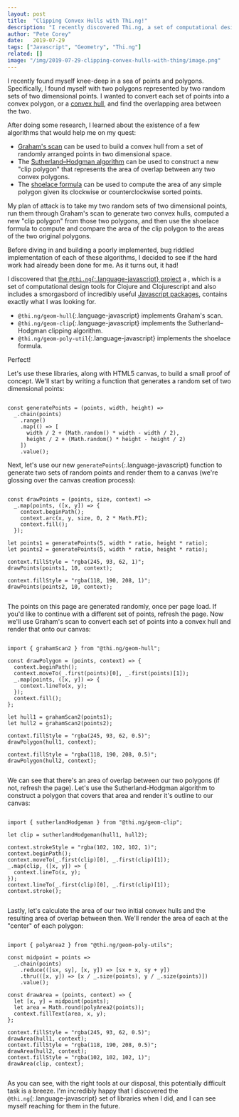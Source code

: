 ```yaml
---
layout: post
title:  "Clipping Convex Hulls with Thi.ng!"
description: "I recently discovered Thi.ng, a set of computational design tools created by the Clojure and Clojurescript community, and it helped me traverse my way through a sea of points and polygons. Check out how we can use the tools to generate convex hulls, clip polygons, and calculate polygon areas."
author: "Pete Corey"
date:   2019-07-29
tags: ["Javascript", "Geometry", "Thi.ng"]
related: []
image: "/img/2019-07-29-clipping-convex-hulls-with-thing/image.png"
---
```


<style>
canvas {
  width: 100%;
  height: 100%;
}
</style>


I recently found myself knee-deep in a sea of points and polygons. Specifically, I found myself with two polygons represented by two random sets of two dimensional points. I wanted to convert each set of points into a convex polygon, or a [convex hull](https://en.wikipedia.org/wiki/Convex_hull), and find the overlapping area between the two.

After doing some research, I learned about the existence of a few algorithms that would help me on my quest:

- [Graham's scan](https://en.wikipedia.org/wiki/Graham_scan) can be used to build a convex hull from a set of randomly arranged points in two dimensional space.
- The [Sutherland–Hodgman algorithm](https://en.wikipedia.org/wiki/Sutherland%E2%80%93Hodgman_algorithm) can be used to construct a new "clip polygon" that represents the area of overlap between any two convex polygons.
- The [shoelace formula](https://en.wikipedia.org/wiki/Shoelace_formula) can be used to compute the area of any simple polygon given its clockwise or counterclockwise sorted points.

My plan of attack is to take my two random sets of two dimensional points, run them through Graham's scan to generate two convex hulls, computed a new "clip polygon" from those two polygons, and then use the shoelace formula to compute and compare the area of the clip polygon to the areas of the two original polygons.

Before diving in and building a poorly implemented, bug riddled implementation of each of these algorithms, I decided to see if the hard work had already been done for me. As it turns out, it had!

I discovered that [the `@thi.ng`{:.language-javascript} project](http://thi.ng/) a , which is a set of computational design tools for Clojure and Clojurescript and also includes a smorgasbord of incredibly useful [Javascript packages](https://github.com/thi-ng/umbrella), contains exactly what I was looking for.

- `@thi.ng/geom-hull`{:.language-javascript} implements Graham's scan.
- `@thi.ng/geom-clip`{:.language-javascript} implements the Sutherland–Hodgman clipping algorithm.
- `@thi.ng/geom-poly-util`{:.language-javascript} implements the shoelace formula.

Perfect!

Let's use these libraries, along with HTML5 canvas, to build a small proof of concept. We'll start by writing a function that generates a random set of two dimensional points:

<pre class="language-javascript"><code class="language-javascript">
const generatePoints = (points, width, height) =>
  _.chain(points)
    .range()
    .map(() => [
      width / 2 + (Math.random() * width - width / 2),
      height / 2 + (Math.random() * height - height / 2)
    ])
    .value();
</code></pre>

Next, let's use our new `generatePoints`{:.language-javascript} function to generate two sets of random points and render them to a canvas (we're glossing over the canvas creation process):


<pre class="language-javascript"><code class="language-javascript">
const drawPoints = (points, size, context) =>
  _.map(points, ([x, y]) => {
    context.beginPath();
    context.arc(x, y, size, 0, 2 * Math.PI);
    context.fill();
  });

let points1 = generatePoints(5, width * ratio, height * ratio);
let points2 = generatePoints(5, width * ratio, height * ratio);

context.fillStyle = "rgba(245, 93, 62, 1)";
drawPoints(points1, 10, context);

context.fillStyle = "rgba(118, 190, 208, 1)";
drawPoints(points2, 10, context);
</code></pre>

<div id="root1" style="display: flex; flex-direction: column; align-items: center; justify-content: center; margin: 0;"></div>

The points on this page are generated randomly, once per page load. If you'd like to continue with a different set of points, refresh the page. Now we'll use Graham's scan to convert each set of points into a convex hull and render that onto our canvas:

<pre class="language-javascript"><code class="language-javascript">
import { grahamScan2 } from "@thi.ng/geom-hull";

const drawPolygon = (points, context) => {
  context.beginPath();
  context.moveTo(_.first(points)[0], _.first(points)[1]);
  _.map(points, ([x, y]) => {
    context.lineTo(x, y);
  });
  context.fill();
};

let hull1 = grahamScan2(points1);
let hull2 = grahamScan2(points2);

context.fillStyle = "rgba(245, 93, 62, 0.5)";
drawPolygon(hull1, context);

context.fillStyle = "rgba(118, 190, 208, 0.5)";
drawPolygon(hull2, context);
</code></pre>

<div id="root2" style="display: flex; flex-direction: column; align-items: center; justify-content: center; margin: 0;"></div>

We can see that there's an area of overlap between our two polygons (if not, refresh the page). Let's use the Sutherland-Hodgman algorithm to construct a polygon that covers that area and render it's outline to our canvas:

<pre class="language-javascript"><code class="language-javascript">
import { sutherlandHodgeman } from "@thi.ng/geom-clip";

let clip = sutherlandHodgeman(hull1, hull2);

context.strokeStyle = "rgba(102, 102, 102, 1)";
context.beginPath();
context.moveTo(_.first(clip)[0], _.first(clip)[1]);
_.map(clip, ([x, y]) => {
  context.lineTo(x, y);
});
context.lineTo(_.first(clip)[0], _.first(clip)[1]);
context.stroke();
</code></pre>

<div id="root3" style="display: flex; flex-direction: column; align-items: center; justify-content: center; margin: 0;"></div>

Lastly, let's calculate the area of our two initial convex hulls and the resulting area of overlap between then. We'll render the area of each at the "center" of each polygon:

<pre class="language-javascript"><code class="language-javascript">
import { polyArea2 } from "@thi.ng/geom-poly-utils";

const midpoint = points =>
  _.chain(points)
    .reduce(([sx, sy], [x, y]) => [sx + x, sy + y])
    .thru(([x, y]) => [x / _.size(points), y / _.size(points)])
    .value();

const drawArea = (points, context) => {
  let [x, y] = midpoint(points);
  let area = Math.round(polyArea2(points));
  context.fillText(area, x, y);
};

context.fillStyle = "rgba(245, 93, 62, 0.5)";
drawArea(hull1, context);
context.fillStyle = "rgba(118, 190, 208, 0.5)";
drawArea(hull2, context);
context.fillStyle = "rgba(102, 102, 102, 1)";
drawArea(clip, context);
</code></pre>

<div id="root4" style="display: flex; flex-direction: column; align-items: center; justify-content: center; margin: 0;"></div>

As you can see, with the right tools at our disposal, this potentially difficult task is a breeze. I'm incredibly happy that I discovered the `@thi.ng`{:.language-javascript} set of libraries when I did, and I can see myself reaching for them in the future.

<script src="/js/2019-07-29-clipping-convex-hulls-with-thing/runtime.js"></script>
<script src="/js/2019-07-29-clipping-convex-hulls-with-thing/app.js"></script>
<script src="/js/2019-07-29-clipping-convex-hulls-with-thing/main.js"></script>
